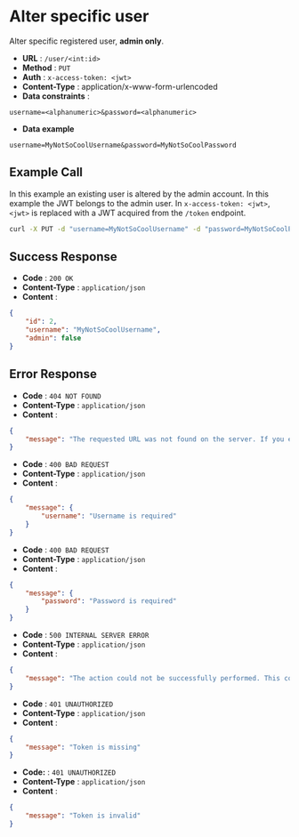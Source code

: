 # Alter specific user
Alter specific registered user, **admin only**.

- **URL** : `/user/<int:id>`
- **Method** : `PUT`
- **Auth** : `x-access-token: <jwt>`
- **Content-Type** : application/x-www-form-urlencoded
- **Data constraints** :

```
username=<alphanumeric>&password=<alphanumeric>
```

- **Data example**

```
username=MyNotSoCoolUsername&password=MyNotSoCoolPassword
```

## Example Call
In this example an existing user is altered by the admin account. In this example the JWT belongs to the admin user. In `x-access-token: <jwt>`, `<jwt>` is replaced with a JWT acquired from the `/token` endpoint.

```sh
curl -X PUT -d "username=MyNotSoCoolUsername" -d "password=MyNotSoCoolPassword" -H "x-access-token: eyJ0eXAiOiJKV1QiLCJhbGciOiJIUzI1NiJ9.eyJpZCI6MSwiZXhwIjoxNjE2ODQ2MTk5LjY2OTg4MTZ9.CMUrx135QNlUH0NsKO8rXg724dcQjhHPuPyptBwxP4U" http://wgmeshapi/api/user/2
```

## Success Response
- **Code** : `200 OK`
- **Content-Type** : `application/json`
- **Content** :

```json
{
    "id": 2,
    "username": "MyNotSoCoolUsername",
    "admin": false
}
```

## Error Response
- **Code** : `404 NOT FOUND`
- **Content-Type** : `application/json`
- **Content** :

```json
{
    "message": "The requested URL was not found on the server. If you entered the URL manually please check your spelling and try again."
}
```

- **Code** : `400 BAD REQUEST`
- **Content-Type** : `application/json`
- **Content** :

```json
{
    "message": {
        "username": "Username is required"
    }
}
```

- **Code** : `400 BAD REQUEST`
- **Content-Type** : `application/json`
- **Content** :

```json
{
    "message": {
        "password": "Password is required"
    }
}
```

- **Code** : `500 INTERNAL SERVER ERROR`
- **Content-Type** : `application/json`
- **Content** :

```json
{
    "message": "The action could not be successfully performed. This could be due to unique constraints in the database, or the database not being available."
}
```

- **Code** : `401 UNAUTHORIZED`
- **Content-Type** : `application/json`
- **Content** :

```json
{
    "message": "Token is missing"
}
```

- **Code:** : `401 UNAUTHORIZED`
- **Content-Type** : `application/json`
- **Content** :

```json
{
    "message": "Token is invalid"
}
```
